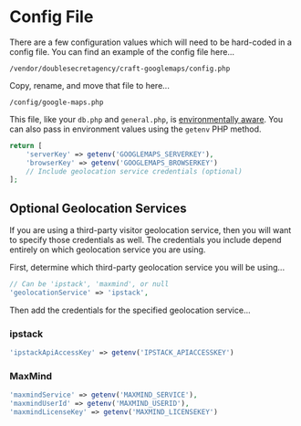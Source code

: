 # Config File

There are a few configuration values which will need to be hard-coded in a config file. You can find an example of the config file here...

```
/vendor/doublesecretagency/craft-googlemaps/config.php
```

Copy, rename, and move that file to here...

```
/config/google-maps.php
```

This file, like your `db.php` and `general.php`, is [environmentally aware](https://docs.craftcms.com/v3/config/environments.html#config-files). You can also pass in environment values using the `getenv` PHP method.

```php
return [
    'serverKey' => getenv('GOOGLEMAPS_SERVERKEY'),
    'browserKey' => getenv('GOOGLEMAPS_BROWSERKEY')
    // Include geolocation service credentials (optional)
];
```

## Optional Geolocation Services

If you are using a third-party visitor geolocation service, then you will want to specify those credentials as well. The credentials you include depend entirely on which geolocation service you are using.

First, determine which third-party geolocation service you will be using...

```php
// Can be 'ipstack', 'maxmind', or null
'geolocationService' => 'ipstack',
```

Then add the credentials for the specified geolocation service...

### ipstack

```php
'ipstackApiAccessKey' => getenv('IPSTACK_APIACCESSKEY')
```

### MaxMind

```php
'maxmindService' => getenv('MAXMIND_SERVICE'),
'maxmindUserId' => getenv('MAXMIND_USERID'),
'maxmindLicenseKey' => getenv('MAXMIND_LICENSEKEY')
```
